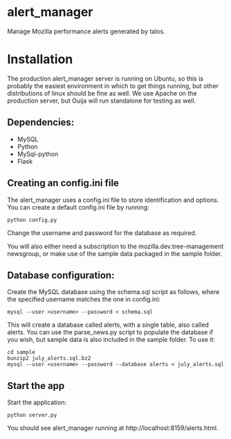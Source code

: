 alert_manager
=============

Manage Mozilla performance alerts generated by talos.

# Installation

The production alert_manager server is running on Ubuntu, so this is
probably the easiest environment in which to get things running, but other
distributions of linux should be fine as well. We use Apache on the
production server, but Ouija will run standalone for testing as well.

## Dependencies:
* MySQL
* Python
* MySql-python
* Flask

## Creating an config.ini file

The alert_manager uses a config.ini file to store identification and options.
You can create a default config.ini file by running:

    python config.py

Change the username and password for the database as required.

You will also either need a subscription to the mozilla.dev.tree-management
newsgroup, or make use of the sample data packaged in the sample folder.

## Database configuration:
Create the MySQL database using the schema.sql script as follows, where the
specified username matches the one in config.ini:

    mysql --user <username> --password < schema.sql

This will create a database called alerts, with a single table, also called
alerts. You can use the parse_news.py script to populate the database if
you wish, but sample data is also included in the sample folder. To use it:

    cd sample
    bunzip2 july_alerts.sql.bz2
    mysql --user <username> --password --database alerts < july_alerts.sql

## Start the app
Start the application:

    python server.py

You should see alert_manager running at http://localhost:8159/alerts.html.
